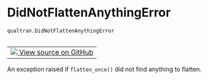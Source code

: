 # DidNotFlattenAnythingError
`qualtran.DidNotFlattenAnythingError`


<table class="tfo-notebook-buttons tfo-api nocontent" align="left">
<td>
  <a target="_blank" href="https://github.com/quantumlib/cirq-qubitization/blob/main/qualtran/_infra/composite_bloq.py#L555-L556">
    <img src="https://www.tensorflow.org/images/GitHub-Mark-32px.png" />
    View source on GitHub
  </a>
</td>
</table>



An exception raised if `flatten_once()` did not find anything to flatten.

<!-- Placeholder for "Used in" -->


